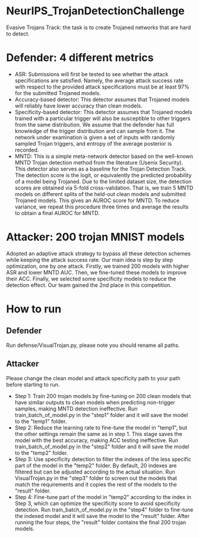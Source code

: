 # NeurIPS_TrojanDetectionChallenge
Evasive Trojans Track: the task is to create Trojaned networks that are hard to detect.
# Defender: 4 different metrics
- ASR: Submissions will first be tested to see whether the attack specifications are satisfied. Namely, the average attack success rate with respect to the provided attack specifications must be at least 97% for the submitted Trojaned models.
- Accuracy-based detector: This detector assumes that Trojaned models will reliably have lower accuracy than clean models.
- Specificity-based detector: This detector assumes that Trojaned models trained with a particular trigger will also be susceptible to other triggers from the same distribution. We assume that the defender has full knowledge of the trigger distribution and can sample from it. The network under examination is given a set of inputs with randomly sampled Trojan triggers, and entropy of the average posterior is recorded.
- MNTD: This is a simple meta-network detector based on the well-known MNTD Trojan detection method from the literature (Usenix Security). This detector also serves as a baseline for the Trojan Detection Track. The detection score is the logit, or equivalently the predicted probability of a model being Trojaned. Due to the limited dataset size, the detection scores are obtained via 5-fold cross-validation. That is, we train 5 MNTD models on different splits of the held-out clean models and submitted Trojaned models. This gives an AUROC score for MNTD. To reduce variance, we repeat this procedure three times and average the results to obtain a final AUROC for MNTD.
# Attacker: 200 trojan MNIST models
Adopted an adaptive attack strategy to bypass all these detection schemes while keeping the attack success rate. Our main idea is step by step optimization, one by one attack. Firstly, we trained 200 models with higher ASR and lower MNTD AUC. Then, we fine-tuned these models to improve their ACC. Finally, we selected some specificity models to reduce the detection effect. Our team gained the 2nd place in this competition.
# How to run
## Defender
Run defense/VisualTrojan.py, please note you should rename all paths.
## Attacker
Please change the clean model and attack specificity path to your path before starting to run.
- Step 1: Train 200 trojan models by fine-tuning on 200 clean models that have similar outputs to clean models when predicting non-trigger samples, making MNTD detection ineffective. Run train_batch_of_model.py in the "step1" folder and it will save the model to the "temp1" folder.
- Step 2: Reduce the learning rate to fine-tune the model in "temp1", but the other settings remain the same as in step 1. This stage saves the model with the best accuracy, making ACC testing ineffective. Run train_batch_of_model.py in the "step2" folder and it will save the model to the "temp2" folder.
- Step 3: Use specificity detection to filter the indexes of the less specific part of the model in the "temp2" folder. By default, 20 indexes are filtered but can be adjusted according to the actual situation. Run VisualTrojan.py in the "step3" folder to screen out the models that match the requirements and it copies the rest of the models to the "result" folder.
- Step 4: Fine-tune part of the model in "temp2" according to the index in Step 3, which can optimize the specificity score to avoid specificity detection. Run train_batch_of_model.py in the "step4" folder to fine-tune the indexed model and it will save the model to the "result" folder.
After running the four steps, the "result" folder contains the final 200 trojan models.
